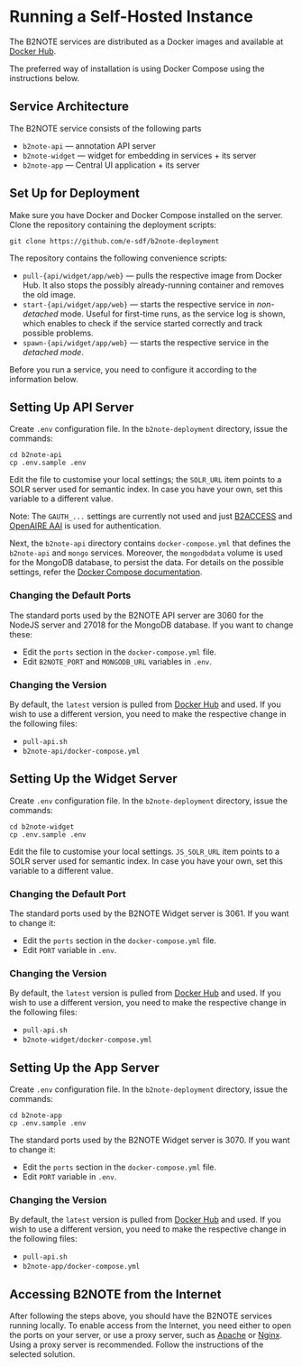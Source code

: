 # Running a Self-Hosted Instance

The B2NOTE services are distributed as a Docker images and available at [Docker Hub](https://hub.docker.com/repository/docker/b2note/b2note-nodejs). 

The preferred way of installation is using Docker Compose using the instructions below.

## Service Architecture

The B2NOTE service consists of the following parts

- `b2note-api` &#8212; annotation API server
- `b2note-widget` &#8212; widget for embedding in services + its server
- `b2note-app` &#8212; Central UI application + its server

## Set Up for Deployment

Make sure you have Docker and Docker Compose installed on the server. Clone the repository containing the deployment scripts:

```
git clone https://github.com/e-sdf/b2note-deployment
```

The repository contains the following convenience scripts:

- `pull-{api/widget/app/web}` &#8212; pulls the respective image from Docker Hub. It also stops the possibly already-running container and removes the old image.
- `start-{api/widget/app/web}` &#8212; starts the respective service in *non-detached* mode. Useful for first-time runs, as the service log is shown, which enables to check if the service started correctly and track possible problems.
- `spawn-{api/widget/app/web}` &#8212; starts the respective service in the *detached mode*.

Before you run a service, you need to configure it according to the information below.

## Setting Up API Server

Create `.env` configuration file. In the `b2note-deployment` directory, issue the commands:

```
cd b2note-api
cp .env.sample .env
```

Edit the file to customise your local settings; the `SOLR_URL` item points to a SOLR server used for semantic index. In case you have your own, set this variable to a different value.

Note: The `GAUTH_...` settings are currently not used and just [B2ACCESS](https://b2access.eudat.eu/home) and [OpenAIRE AAI](https://www.openaire.eu) is used for authentication.

Next, the `b2note-api` directory contains `docker-compose.yml` that defines the `b2note-api` and `mongo` services. Moreover, the `mongodbdata` volume is used for the MongoDB database, to persist the data. For details on the possible settings, refer the [Docker Compose documentation](https://docs.docker.com/compose/compose-file).

### Changing the Default Ports

The standard ports used by the B2NOTE API server are 3060 for the NodeJS server and 27018 for the MongoDB database. If you want to change these:

- Edit the `ports` section in the `docker-compose.yml` file.
- Edit `B2NOTE_PORT` and `MONGODB_URL` variables in `.env`.

### Changing the Version

By default, the `latest` version is pulled from [Docker Hub](https://hub.docker.com/repository/docker/b2note/b2note-api) and used. If you wish to use a different version, you need to make the respective change in the following files:

- `pull-api.sh`
- `b2note-api/docker-compose.yml`

## Setting Up the Widget Server

Create `.env` configuration file. In the `b2note-deployment` directory, issue the commands:

```
cd b2note-widget
cp .env.sample .env
```

Edit the file to customise your local settings. `JS_SOLR_URL` item points to a SOLR server used for semantic index. In case you have your own, set this variable to a different value.

### Changing the Default Port

The standard ports used by the B2NOTE Widget server is 3061. If you want to change it:

- Edit the `ports` section in the `docker-compose.yml` file.
- Edit `PORT` variable in `.env`.

### Changing the Version

By default, the `latest` version is pulled from [Docker Hub](https://hub.docker.com/repository/docker/b2note/b2note-widget) and used. If you wish to use a different version, you need to make the respective change in the following files:

- `pull-api.sh`
- `b2note-widget/docker-compose.yml`

## Setting Up the App Server

Create `.env` configuration file. In the `b2note-deployment` directory, issue the commands:

```
cd b2note-app
cp .env.sample .env
```

The standard ports used by the B2NOTE Widget server is 3070. If you want to change it:

- Edit the `ports` section in the `docker-compose.yml` file.
- Edit `PORT` variable in `.env`.

### Changing the Version

By default, the `latest` version is pulled from [Docker Hub](https://hub.docker.com/repository/docker/b2note/b2note-app) and used. If you wish to use a different version, you need to make the respective change in the following files:

- `pull-api.sh`
- `b2note-app/docker-compose.yml`

## Accessing B2NOTE from the Internet

After following the steps above, you should have the B2NOTE services running locally. To enable access from the Internet, you need either to open the ports on your server, or use a proxy server, such as [Apache](https://httpd.apache.org) or [Nginx](http://nginx.org). Using a proxy server is recommended. Follow the instructions of the selected solution.